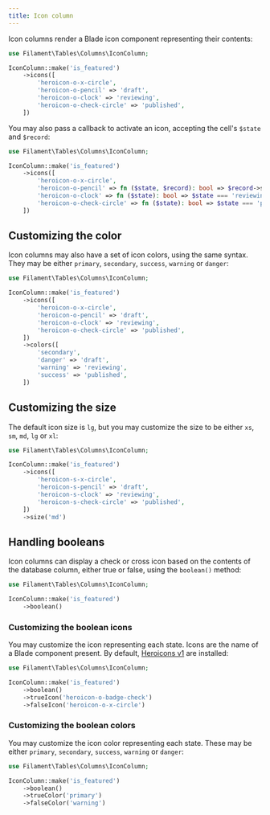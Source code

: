 ```yaml
---
title: Icon column
---
```


Icon columns render a Blade icon component representing their contents:

```php
use Filament\Tables\Columns\IconColumn;

IconColumn::make('is_featured')
    ->icons([
        'heroicon-o-x-circle',
        'heroicon-o-pencil' => 'draft',
        'heroicon-o-clock' => 'reviewing',
        'heroicon-o-check-circle' => 'published',
    ])
```

You may also pass a callback to activate an icon, accepting the cell's `$state` and `$record`:

```php
use Filament\Tables\Columns\IconColumn;

IconColumn::make('is_featured')
    ->icons([
        'heroicon-o-x-circle',
        'heroicon-o-pencil' => fn ($state, $record): bool => $record->status === 2,
        'heroicon-o-clock' => fn ($state): bool => $state === 'reviewing',
        'heroicon-o-check-circle' => fn ($state): bool => $state === 'published',
    ])
```

## Customizing the color

Icon columns may also have a set of icon colors, using the same syntax. They may be either `primary`, `secondary`, `success`, `warning` or `danger`:

```php
use Filament\Tables\Columns\IconColumn;

IconColumn::make('is_featured')
    ->icons([
        'heroicon-o-x-circle',
        'heroicon-o-pencil' => 'draft',
        'heroicon-o-clock' => 'reviewing',
        'heroicon-o-check-circle' => 'published',
    ])
    ->colors([
        'secondary',
        'danger' => 'draft',
        'warning' => 'reviewing',
        'success' => 'published',
    ])
```

## Customizing the size

The default icon size is `lg`, but you may customize the size to be either `xs`, `sm`, `md`, `lg` or `xl`:

```php
use Filament\Tables\Columns\IconColumn;

IconColumn::make('is_featured')
    ->icons([
        'heroicon-s-x-circle',
        'heroicon-s-pencil' => 'draft',
        'heroicon-s-clock' => 'reviewing',
        'heroicon-s-check-circle' => 'published',
    ])
    ->size('md')
```

## Handling booleans

Icon columns can display a check or cross icon based on the contents of the database column, either true or false, using the `boolean()` method:

```php
use Filament\Tables\Columns\IconColumn;

IconColumn::make('is_featured')
    ->boolean()
```

### Customizing the boolean icons

You may customize the icon representing each state. Icons are the name of a Blade component present. By default, [Heroicons v1](https://v1.heroicons.com) are installed:

```php
use Filament\Tables\Columns\IconColumn;

IconColumn::make('is_featured')
    ->boolean()
    ->trueIcon('heroicon-o-badge-check')
    ->falseIcon('heroicon-o-x-circle')
```

### Customizing the boolean colors

You may customize the icon color representing each state. These may be either `primary`, `secondary`, `success`, `warning` or `danger`:

```php
use Filament\Tables\Columns\IconColumn;

IconColumn::make('is_featured')
    ->boolean()
    ->trueColor('primary')
    ->falseColor('warning')
```
